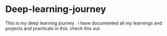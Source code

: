 # Deep-learning-journey
This is my deep learning journey . i have documented all my learnings and projects and practicals in this. check this out.
